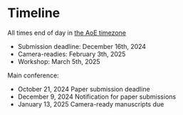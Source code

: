 # Timeline

All times end of day in [the AoE timezone]()

* Submission deadline: December 16th, 2024
* Camera-readies: February 3th, 2025
* Workshop: March 5th, 2025

Main conference:
* October 21, 2024           Paper submission deadline
* December 9, 2024         Notification for paper submissions
* January 13, 2025           Camera-ready manuscripts due

